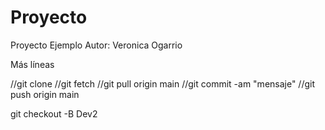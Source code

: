 # Proyecto
Proyecto Ejemplo
Autor: Veronica Ogarrio

Más líneas

//git clone <repo>
//git fetch
//git pull origin main
//git commit -am "mensaje"
//git push origin main

git checkout -B Dev2
